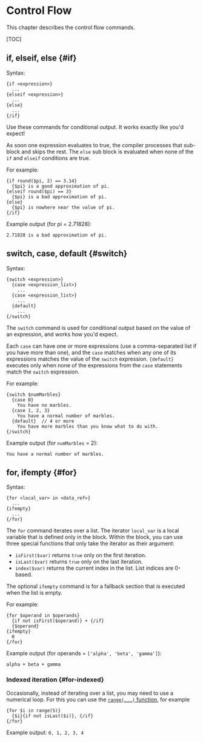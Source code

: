 # Control Flow


<!--#include file="commands-blurb-include.md"-->

This chapter describes the control flow commands.

[TOC]

## if, elseif, else {#if}

Syntax:

```soy
{if <expression>}
  ...
{elseif <expression>}
  ...
{else}
  ...
{/if}
```

Use these commands for conditional output. It works exactly like you'd expect!

As soon one expression evaluates to true, the compiler processes that sub-block
and skips the rest. The `else` sub block is evaluated when none of the `if` and
`elseif` conditions are true.

For example:

```soy
{if round($pi, 2) == 3.14}
  {$pi} is a good approximation of pi.
{elseif round($pi) == 3}
  {$pi} is a bad approximation of pi.
{else}
  {$pi} is nowhere near the value of pi.
{/if}
```

Example output (for pi = 2.71828):

    2.71828 is a bad approximation of pi.

## switch, case, default {#switch}

Syntax:

```soy
{switch <expression>}
  {case <expression_list>}
    ...
  {case <expression_list>}
    ...
  {default}
    ...
{/switch}
```

The `switch` command is used for conditional output based on the value of an
expression, and works how you'd expect.

Each `case` can have one or more expressions (use a comma-separated list if you
have more than one), and the `case` matches when any one of its expressions
matches the value of the `switch` expression. `{default}` executes only when
none of the expressions from the `case` statements match the `switch`
expression.

For example:

```soy
{switch $numMarbles}
  {case 0}
    You have no marbles.
  {case 1, 2, 3}
    You have a normal number of marbles.
  {default}  // 4 or more
    You have more marbles than you know what to do with.
{/switch}
```

Example output (for `numMarbles` = 2):

    You have a normal number of marbles.

## for, ifempty {#for}

Syntax:

```soy
{for <local_var> in <data_ref>}
  ...
{ifempty}
  ...
{/for}
```

The `for` command iterates over a list. The iterator `local_var` is a local
variable that is defined only in the block. Within the block, you can use three
special functions that only take the iterator as their argument:

-   `isFirst($var)` returns `true` only on the first iteration.
-   `isLast($var)` returns `true` only on the last iteration.
-   `index($var)` returns the current index in the list. List indices are
    0-based.

The optional `ifempty` command is for a fallback section that is executed when
the list is empty.

For example:

```soy
{for $operand in $operands}
  {if not isFirst($operand)} + {/if}
  {$operand}
{ifempty}
  0
{/for}
```

Example output (for operands = `['alpha', 'beta', 'gamma']`):

    alpha + beta + gamma

### Indexed iteration {#for-indexed}

Occasionally, instead of iterating over a list, you may need to use a numerical
loop. For this you can use the [`range(...)` function](functions.md#range), for
example

```soy
{for $i in range(5)}
  {$i}{if not isLast($i)}, {/if}
{/for}
```

Example output: `0, 1, 2, 3, 4`
